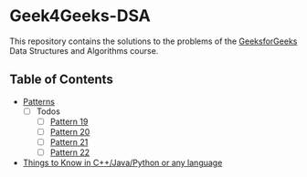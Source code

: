 # Geek4Geeks-DSA

This repository contains the solutions to the problems of the [GeeksforGeeks](https://www.geeksforgeeks.org/) Data Structures and Algorithms course.

## Table of Contents

- [Patterns](https://takeuforward.org/strivers-a2z-dsa-course/strivers-a2z-dsa-course-sheet-2/)
  - [ ] Todos
    - [ ] [Pattern 19](https://takeuforward.org/strivers-a2z-dsa-course/strivers-a2z-dsa-course-sheet-2/#pattern-19)
    - [ ] [Pattern 20](https://takeuforward.org/strivers-a2z-dsa-course/strivers-a2z-dsa-course-sheet-2/#pattern-20)
    - [ ] [Pattern 21](https://takeuforward.org/strivers-a2z-dsa-course/strivers-a2z-dsa-course-sheet-2/#pattern-21)
    - [ ] [Pattern 22](https://takeuforward.org/strivers-a2z-dsa-course/strivers-a2z-dsa-course-sheet-2/#pattern-22)
- [Things to Know in C++/Java/Python or any language](https://takeuforward.org/strivers-a2z-dsa-course/strivers-a2z-dsa-course-sheet-2/)
